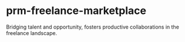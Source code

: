 # prm-freelance-marketplace
Bridging talent and opportunity, fosters productive collaborations in the freelance landscape.
